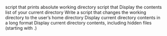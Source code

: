 script that prints absolute working directory
script that Display the contents list of your current directory
Write a script that changes the working directory to the user’s home directory
Display current directory contents in a long format
Display current directory contents, including hidden files (starting with .)
